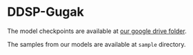 # DDSP-Gugak

The model checkpoints are available at [our google drive folder](https://drive.google.com/drive/folders/1SdbgJ4AD_TUVhrskwQU6cenV1_tRbaM1?usp=sharing).

The samples from our models are available at `sample` directory.

